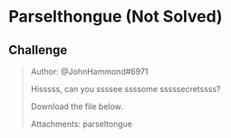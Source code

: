# Parselthongue (Not Solved)

## Challenge

>Author: @JohnHammond#6971
>
>Hisssss, can you ssssee ssssome sssssecretssss?
>
>Download the file below.
>
>Attachments: parseltongue

